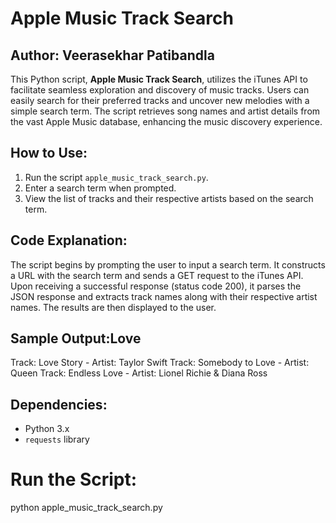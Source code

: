 # Apple Music Track Search
## Author: Veerasekhar Patibandla

This Python script, **Apple Music Track Search**, utilizes the iTunes API to facilitate seamless exploration and discovery of music tracks. Users can easily search for their preferred tracks and uncover new melodies with a simple search term. The script retrieves song names and artist details from the vast Apple Music database, enhancing the music discovery experience.

## How to Use:
1. Run the script `apple_music_track_search.py`.
2. Enter a search term when prompted.
3. View the list of tracks and their respective artists based on the search term.

## Code Explanation:
The script begins by prompting the user to input a search term. It constructs a URL with the search term and sends a GET request to the iTunes API. Upon receiving a successful response (status code 200), it parses the JSON response and extracts track names along with their respective artist names. The results are then displayed to the user.

## Sample Output:**Love**
Track: Love Story - Artist: Taylor Swift
Track: Somebody to Love - Artist: Queen
Track: Endless Love - Artist: Lionel Richie & Diana Ross

## Dependencies:
- Python 3.x
- `requests` library

# Run the Script:
python apple_music_track_search.py
